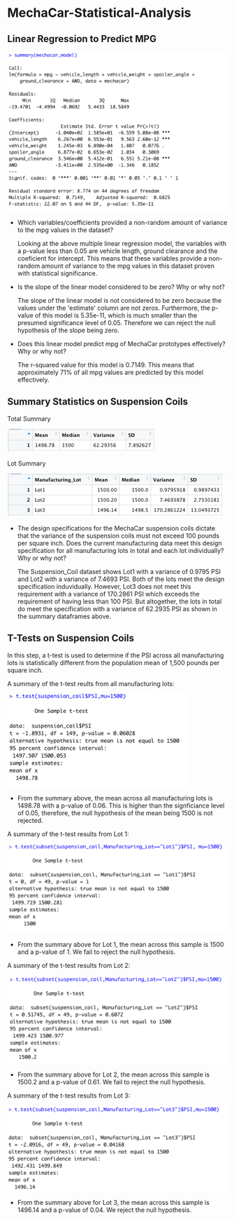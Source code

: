 # MechaCar-Statistical-Analysis

## Linear Regression to Predict MPG
![MechaCar Linear Regression Model](https://github.com/sydney-chen95/MechaCar-Statistical-Analysis/blob/main/MechaCar%20Linear%20Regression%20Model.png?raw=true)

- Which variables/coefficients provided a non-random amount of variance to the mpg values in the dataset?

   Looking at the above multiple linear regression model, the variables with a p-value less than 0.05 are vehicle length, ground clearance and the coeficient for  intercept. This means that these variables provide a non-random amount of variance to the mpg values in this dataset proven with statistical significance.  

- Is the slope of the linear model considered to be zero? Why or why not?

  The slope of the linear model is not considered to be zero because the values under the 'estimate' column are not zeros. Furthermore, the p-value of this model is 5.35e-11, which is much smaller than the presumed significance level of 0.05. Therefore we can reject the null hypothesis of the slope being zero. 

- Does this linear model predict mpg of MechaCar prototypes effectively? Why or why not?

  The r-squared value for this model is 0.7149. This means that approximately 71% of all mpg values are predicted by this model effectively. 
  
## Summary Statistics on Suspension Coils
Total Summary

![total_summary](https://github.com/sydney-chen95/MechaCar-Statistical-Analysis/blob/main/total_summary.png?raw=true)

Lot Summary

![lot_summary](https://github.com/sydney-chen95/MechaCar-Statistical-Analysis/blob/main/lot_summary.png?raw=true)

- The design specifications for the MechaCar suspension coils dictate that the variance of the suspension coils must not exceed 100 pounds per square inch. Does the current manufacturing data meet this design specification for all manufacturing lots in total and each lot individually? Why or why not?
   
   The Suspension_Coil dataset shows Lot1 with a variance of 0.9795 PSI and Lot2 with a variance of 7.4693 PSI. Both of the lots meet the design specification induvidually. However, Lot3 does not meet this requirement with a variance of 170.2861 PSI which exceeds the requirement of having less than 100 PSI. But altogether, the lots in total do meet the specification with a variance of 62.2935 PSI as shown in the summary dataframes above.

## T-Tests on Suspension Coils
In this step, a t-test is used to determine if the PSI across all manufacturing lots is statistically different from the population mean of 1,500 pounds per square inch.

A summary of the t-test reults from all manufacturing lots:

![t-test on all lots](https://github.com/sydney-chen95/MechaCar-Statistical-Analysis/blob/main/t-test%20on%20all%20lots.png?raw=true)

- From the summary above, the mean across all manufacturing lots is 1498.78 with a p-value of 0.06. This is higher than the signficiance level of 0.05, therefore, the null hypothesis of the mean being 1500 is not rejected. 

A summary of the t-test results from Lot 1:

![t-test on lot 1](https://github.com/sydney-chen95/MechaCar-Statistical-Analysis/blob/main/t-test%20on%20lot%201.png?raw=true)

- From the summary above for Lot 1, the mean across this sample is 1500 and a p-value of 1. We fail to reject the null hypothesis.

A summary of the t-test results from Lot 2:

![t-test on lot 2](https://github.com/sydney-chen95/MechaCar-Statistical-Analysis/blob/main/t-test%20on%20lot%202.png?raw=true)

- From the summary above for Lot 2, the mean across this sample is 1500.2 and a p-value of 0.61. We fail to reject the null hypothesis.

A summary of the t-test results from Lot 3:

![t-test on lot 3](https://github.com/sydney-chen95/MechaCar-Statistical-Analysis/blob/main/t-test%20on%20lot%203.png?raw=true)

- From the summary above for Lot 3, the mean across this sample is 1496.14 and a p-value of 0.04. We reject the null hypothesis.
